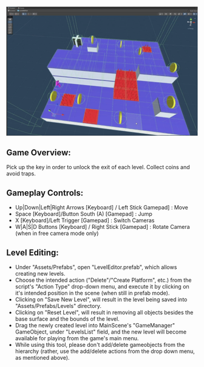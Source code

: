 ![Image Alt text](/Images/pw.png)


Game Overview:
------------------
Pick up the key in order to unlock the exit of each level.
Collect coins and avoid traps. 

Gameplay Controls:
------------------
- Up|Down|Left|Right Arrows [Keyboard] / Left Stick Gamepad] : Move
- Space [Keyboard]/Button South (A) [Gamepad] : Jump
- X [Keyboard]/Left Trigger [Gamepad] : Switch Cameras
- W|A|S|D Buttons [Keyboard] / Right Stick [Gamepad]  : Rotate Camera (when in free camera mode only)

Level Editing:
--------------
- Under "Assets/Prefabs", open "LevelEditor.prefab", which allows creating new levels.
- Choose the intended action ("Delete"/"Create Platform", etc.) from the script's "Action Type" drop-down menu, and execute it by clicking on it's intended position in the scene (when still in prefab mode).
- Clicking on "Save New Level", will result in the level being saved into "Assets/Prefabs/Levels" directory.
- Clicking on "Reset Level", will result in removing all objects besides the base surface and the bounds of the level.
- Drag the newly created level into MainScene's "GameManager" GameObject, under "LevelsList" field, and the new level will become available for playing from the game's main menu.
- While using this tool, please don't add/delete gameobjects from the hierarchy (rather, use the add/delete actions from the drop down menu, as mentioned above).
